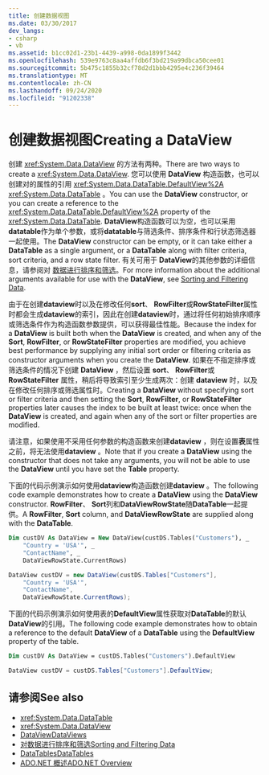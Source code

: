 ```yaml
---
title: 创建数据视图
ms.date: 03/30/2017
dev_langs:
- csharp
- vb
ms.assetid: b1cc02d1-23b1-4439-a998-0da1899f3442
ms.openlocfilehash: 539e9763c8aa4affdb6f3bd219a99dbca50cee01
ms.sourcegitcommit: 5b475c1855b32cf78d2d1bbb4295e4c236f39464
ms.translationtype: MT
ms.contentlocale: zh-CN
ms.lasthandoff: 09/24/2020
ms.locfileid: "91202338"
---
```

# <a name="creating-a-dataview"></a><span data-ttu-id="03d98-102">创建数据视图</span><span class="sxs-lookup"><span data-stu-id="03d98-102">Creating a DataView</span></span>

<span data-ttu-id="03d98-103">创建 <xref:System.Data.DataView> 的方法有两种。</span><span class="sxs-lookup"><span data-stu-id="03d98-103">There are two ways to create a <xref:System.Data.DataView>.</span></span> <span data-ttu-id="03d98-104">您可以使用 **DataView** 构造函数，也可以创建对的属性的引用 <xref:System.Data.DataTable.DefaultView%2A> <xref:System.Data.DataTable> 。</span><span class="sxs-lookup"><span data-stu-id="03d98-104">You can use the **DataView** constructor, or you can create a reference to the <xref:System.Data.DataTable.DefaultView%2A> property of the <xref:System.Data.DataTable>.</span></span> <span data-ttu-id="03d98-105">**DataView**构造函数可以为空，也可以采用**datatable**作为单个参数，或将**datatable**与筛选条件、排序条件和行状态筛选器一起使用。</span><span class="sxs-lookup"><span data-stu-id="03d98-105">The **DataView** constructor can be empty, or it can take either a **DataTable** as a single argument, or a **DataTable** along with filter criteria, sort criteria, and a row state filter.</span></span> <span data-ttu-id="03d98-106">有关可用于 **DataView**的其他参数的详细信息，请参阅对 [数据进行排序和筛选](sorting-and-filtering-data.md)。</span><span class="sxs-lookup"><span data-stu-id="03d98-106">For more information about the additional arguments available for use with the **DataView**, see [Sorting and Filtering Data](sorting-and-filtering-data.md).</span></span>  
  
 <span data-ttu-id="03d98-107">由于在创建**dataview**时以及在修改任何**sort**、 **RowFilter**或**RowStateFilter**属性时都会生成**dataview**的索引，因此在创建**dataview**时，通过将任何初始排序顺序或筛选条件作为构造函数参数提供，可以获得最佳性能。</span><span class="sxs-lookup"><span data-stu-id="03d98-107">Because the index for a **DataView** is built both when the **DataView** is created, and when any of the **Sort**, **RowFilter**, or **RowStateFilter** properties are modified, you achieve best performance by supplying any initial sort order or filtering criteria as constructor arguments when you create the **DataView**.</span></span> <span data-ttu-id="03d98-108">如果在不指定排序或筛选条件的情况下创建 **DataView** ，然后设置 **sort**、 **RowFilter**或 **RowStateFilter** 属性，稍后将导致索引至少生成两次：创建 **dataview** 时，以及在修改任何排序或筛选属性时。</span><span class="sxs-lookup"><span data-stu-id="03d98-108">Creating a **DataView** without specifying sort or filter criteria and then setting the **Sort**, **RowFilter**, or **RowStateFilter** properties later causes the index to be built at least twice: once when the **DataView** is created, and again when any of the sort or filter properties are modified.</span></span>  
  
 <span data-ttu-id="03d98-109">请注意，如果使用不采用任何参数的构造函数来创建**dataview** ，则在设置**表**属性之前，将无法使用**dataview** 。</span><span class="sxs-lookup"><span data-stu-id="03d98-109">Note that if you create a **DataView** using the constructor that does not take any arguments, you will not be able to use the **DataView** until you have set the **Table** property.</span></span>  
  
 <span data-ttu-id="03d98-110">下面的代码示例演示如何使用**dataview**构造函数创建**dataview** 。</span><span class="sxs-lookup"><span data-stu-id="03d98-110">The following code example demonstrates how to create a **DataView** using the **DataView** constructor.</span></span> <span data-ttu-id="03d98-111">**RowFilter**、 **Sort**列和**DataViewRowState**随**DataTable**一起提供。</span><span class="sxs-lookup"><span data-stu-id="03d98-111">A **RowFilter**, **Sort** column, and **DataViewRowState** are supplied along with the **DataTable**.</span></span>  
  
```vb  
Dim custDV As DataView = New DataView(custDS.Tables("Customers"), _  
    "Country = 'USA'", _  
    "ContactName", _  
    DataViewRowState.CurrentRows)  
```  
  
```csharp  
DataView custDV = new DataView(custDS.Tables["Customers"],
    "Country = 'USA'",
    "ContactName",
    DataViewRowState.CurrentRows);  
```  
  
 <span data-ttu-id="03d98-112">下面的代码示例演示如何使用表的**DefaultView**属性获取对**DataTable**的默认**DataView**的引用。</span><span class="sxs-lookup"><span data-stu-id="03d98-112">The following code example demonstrates how to obtain a reference to the default **DataView** of a **DataTable** using the **DefaultView** property of the table.</span></span>  
  
```vb  
Dim custDV As DataView = custDS.Tables("Customers").DefaultView  
```  
  
```csharp  
DataView custDV = custDS.Tables["Customers"].DefaultView;  
```  
  
## <a name="see-also"></a><span data-ttu-id="03d98-113">请参阅</span><span class="sxs-lookup"><span data-stu-id="03d98-113">See also</span></span>

- <xref:System.Data.DataTable>
- <xref:System.Data.DataView>
- [<span data-ttu-id="03d98-114">DataView</span><span class="sxs-lookup"><span data-stu-id="03d98-114">DataViews</span></span>](dataviews.md)
- [<span data-ttu-id="03d98-115">对数据进行排序和筛选</span><span class="sxs-lookup"><span data-stu-id="03d98-115">Sorting and Filtering Data</span></span>](sorting-and-filtering-data.md)
- [<span data-ttu-id="03d98-116">DataTables</span><span class="sxs-lookup"><span data-stu-id="03d98-116">DataTables</span></span>](datatables.md)
- [<span data-ttu-id="03d98-117">ADO.NET 概述</span><span class="sxs-lookup"><span data-stu-id="03d98-117">ADO.NET Overview</span></span>](../ado-net-overview.md)
